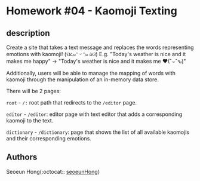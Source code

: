 # Homework #04 - Kaomoji Texting

## description

Create a site that takes a text message and replaces the words representing emotions with kaomoji!
(ପ૮๑ᵔ ᵕ ᵔ๑ აଓ)
E.g. "Today's weather is nice and it makes me happy" -> "Today's weather is nice and it makes me ♥(ˆ⌣ˆԅ)"

Additionally, users will be able to manage the mapping of words with kaomoji through the manipulation of an in-memory data store.

There will be 2 pages:

`root` - `/:` root path that redirects to the `/editor` page.

`editor` - `/editor`: editor page with text editor that adds a corresponding kaomoji to the text.

`dictionary` - `/dictionary`: page that shows the list of all available kaomojis and their corresponding emotions.

## Authors

Seoeun Hong(:octocat:: [seoeunHong](https://github.com/seoeunHong))
